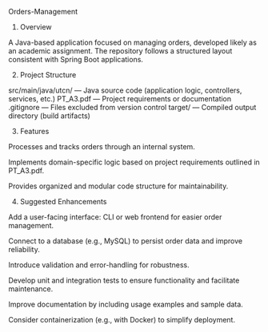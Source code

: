 Orders-Management

1. Overview
 
A Java-based application focused on managing orders, developed likely as an academic assignment. The repository follows a structured layout consistent with Spring Boot applications.

2. Project Structure

src/main/java/utcn/        — Java source code (application logic, controllers, services, etc.)
PT_A3.pdf                  — Project requirements or documentation
.gitignore                 — Files excluded from version control
target/                    — Compiled output directory (build artifacts)

3. Features
   
Processes and tracks orders through an internal system.

Implements domain-specific logic based on project requirements outlined in PT_A3.pdf.

Provides organized and modular code structure for maintainability.

4. Suggested Enhancements
   
Add a user-facing interface: CLI or web frontend for easier order management.

Connect to a database (e.g., MySQL) to persist order data and improve reliability.

Introduce validation and error-handling for robustness.

Develop unit and integration tests to ensure functionality and facilitate maintenance.

Improve documentation by including usage examples and sample data.

Consider containerization (e.g., with Docker) to simplify deployment.
